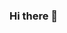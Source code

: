 ### Hi there 👋

<!--
**born4codex/born4codex** is a ✨ _special_ ✨ repository because its `README.md` (this file) appears on your GitHub profile.

- 😊 I really like to learn 
- 🌱 I’m currently learning Java e Android
- 📊 I currently work with support for payment systems 
-->
